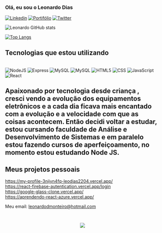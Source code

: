 ### Olá, eu sou o Leonardo Dias

[![Linkedin](https://img.shields.io/badge/LinkedIn-0077B5?style=for-the-badge&logo=linkedin&logoColor=white)](https://www.linkedin.com/in/leonardo-dias-monteiro-54642264/)
[![Portifólio](https://img.shields.io/badge/website-000000?style=for-the-badge&logo=About.me&logoColor=white)](https://my-profile-twhqhia9p-leodias2204.vercel.app/)
[![Twitter](https://img.shields.io/badge/Twitter-1DA1F2?style=for-the-badge&logo=twitter&logoColor=white)](https://twitter.com/LeonardoDiasmo6)

![Leonardo GitHub stats](https://github-readme-stats.vercel.app/api?username=Leodias2204&show_icons=true&theme=tokyonight)

[![Top Langs](https://github-readme-stats.vercel.app/api/top-langs/?username=Leodias2204)](https://github.com/anuraghazra/github-readme-stats)

## Tecnologias que estou utilizando

<div style="display: inline block"></br>
<img align="center" alt="NodeJS" src= "https://img.shields.io/badge/Node.js-43853D?style=for-the-badge&logo=node.js&logoColor=white"/>
<img align="center" alt="Express" src= "https://img.shields.io/badge/Express.js-404D59?style=for-the-badge"/>
<img align="center" alt="MySQL" src= "https://img.shields.io/badge/MySQL-00000F?style=for-the-badge&logo=mysql&logoColor=white"/>
<img align="center" alt="MySQL" src= "https://img.shields.io/badge/sequelize-323330?style=for-the-badge&logo=sequelize&logoColor=blue"/>
<img align="center" alt="HTML5" src= "https://img.shields.io/badge/HTML5-E34F26?style=for-the-badge&logo=html5&logoColor=white"/>
<img align="center" alt="CSS" src= "https://img.shields.io/badge/CSS-239120?&style=for-the-badge&logo=css3&logoColor=white"/>
<img align="center" alt="JavaScript" src= "https://img.shields.io/badge/JavaScript-F7DF1E?style=for-the-badge&logo=javascript&logoColor=black"/>
<img align="center" alt="React" src= "https://img.shields.io/badge/React-20232A?style=for-the-badge&logo=react&logoColor=61DAFB"/>

</div>

## Apaixonado por tecnologia desde criança , cresci vendo a evolução dos equipamentos eletrônicos e a cada dia ficava mais encantado com a evolução e a velocidade com que as coisas acontecem. Então decidi voltar a estudar, estou cursando faculdade de Análise e Desenvolvimento de Sistemas e em paralelo estou fazendo cursos de aperfeiçoamento, no momento estou estudando Node JS.

## Meus projetos pessoais

https://my-profile-3nijyn4fq-leodias2204.vercel.app/ </br>
https://react-firebase-autentication.vercel.app/login </br>
https://google-glass-clone.vercel.app/ </br>
https://aprendendo-react-azure.vercel.app/ </br>


Meu email: leonardodmonteiro@hotmail.com

</br>
<p align="center"> <img align="center" src="https://profile-counter.glitch.me/Leodias2204/count.svg" /> </p>
